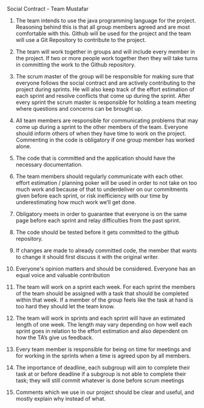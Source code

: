 
Social Contract - Team Mustafar

1. The team intends to use the java programming language for the project. Reasoning behind this is that all group members agreed and are most comfortable with this.
Github will be used for the project and the team will use a Git Repository to contribute to the project. 

2. The team will work together in groups and will include every member in the project. If two or more people work together then they will take turns in committing the work to the Github repository.

3. The scrum master of the group will be responsible for making sure that everyone follows the social contract and are actively contributing to the project during sprints. He will also keep track of the effort estimation of each sprint and resolve conflicts that come up during the sprint. After every sprint the scrum master is responsible for holding a team meeting where questions and concerns can be brought up. 	
4. All team members are responsible for communicating problems that may come up during a sprint to the other members of the team. Everyone should inform others of when they have time to work on the project. Commenting in the code is obligatory if one group member has worked alone.  
5. The code that is committed and the application should have the necessary documentation.
6. The team members should regularly communicate with each other. 
effort estimation / planning poker will be used in order to not take on too much work and because of that to underdeliver on our commitments given before each sprint, or risk inefficiency with our time by underestimating how much work we’ll get done.  
7. Obligatory meets in order to guarantee that everyone is on the same page before each sprint and relay difficulties from the past sprint. 
8. The code should be tested before it gets committed to the github repository.
9. If changes are made to already committed code, the member that wants to change it should first discuss it with the original writer.
10. Everyone's opinion matters and should be considered. Everyone has an equal voice and valuable contribution
11. The team will work on a sprint each week. For each sprint the members of the team should be assigned with a task that should be completed within that week. If a member of the group feels like the task at hand is too hard they should let the team know.
12. The team will work in sprints and each sprint will have an estimated length of one week. The length may vary depending on how well each sprint goes in relation to the effort estimation and also dependent on how the TA’s give us feedback. 
13. Every team member is responsible for being on time for meetings and for working in the sprints when a time is agreed upon by all members.
14. The importance of deadline, each subgroup will aim to complete their task at or before deadline if a subgroup is not able to complete their task; they will still commit whatever is done before scrum meetings 
15. Comments which we use in our project should be clear and useful, and mostly explain why instead of what.

